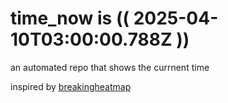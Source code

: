 # time_now is (( 2025-04-10T03:00:00.788Z ))

an automated repo that shows the currnent time

inspired by [breakingheatmap](https://github.com/breakingheatmap/breakingheatmap)